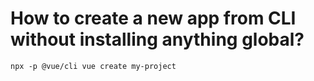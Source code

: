 # How to create a new app from CLI without installing anything global?

```
npx -p @vue/cli vue create my-project
```

